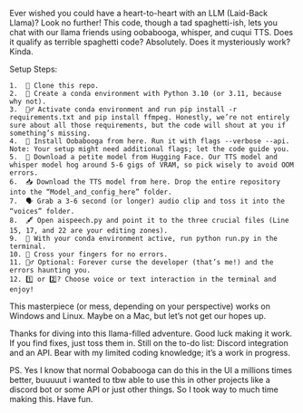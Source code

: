 Ever wished you could have a heart-to-heart with an LLM (Laid-Back Llama)? Look no further! This code, though a tad spaghetti-ish, lets you chat with our llama friends using oobabooga, whisper, and cuqui TTS. Does it qualify as terrible spaghetti code? Absolutely. Does it mysteriously work? Kinda.

Setup Steps:

	1.	🚀 Clone this repo.
	2.	🐍 Create a conda environment with Python 3.10 (or 3.11, because why not).
	3.	🧙‍♂️ Activate conda environment and run pip install -r requirements.txt and pip install ffmpeg. Honestly, we’re not entirely sure about all those requirements, but the code will shout at you if something’s missing.
	4.	🚀 Install Oobabooga from here. Run it with flags --verbose --api. Note: Your setup might need additional flags; let the code guide you.
	5.	🤖 Download a petite model from Hugging Face. Our TTS model and whisper model hog around 5-6 gigs of VRAM, so pick wisely to avoid OOM errors.
	6.	📥 Download the TTS model from here. Drop the entire repository into the “Model_and_config_here” folder.
	7.	🗣️ Grab a 3-6 second (or longer) audio clip and toss it into the “voices” folder.
	8.	🖋️ Open aispeech.py and point it to the three crucial files (Line 15, 17, and 22 are your editing zones).
	9.	🚀 With your conda environment active, run python run.py in the terminal.
	10.	🙏 Cross your fingers for no errors.
	11.	🤷‍♂️ Optional: Forever curse the developer (that’s me!) and the errors haunting you.
	12.	1️⃣ or 2️⃣? Choose voice or text interaction in the terminal and enjoy!

This masterpiece (or mess, depending on your perspective) works on Windows and Linux. Maybe on a Mac, but let’s not get our hopes up.

Thanks for diving into this llama-filled adventure. Good luck making it work. If you find fixes, just toss them in. Still on the to-do list: Discord integration and an API. Bear with my limited coding knowledge; it’s a work in progress.


PS. Yes I know that normal Oobabooga can do this in the UI a millions times better, buuuuut i wanted to tbw able to use this in other projects like a discord bot or some API or just other things. So I took way to much time making this. Have fun. 